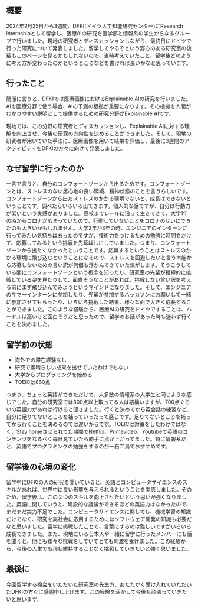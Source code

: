 ## 概要

2024年2月25日から3週間、DFKI(ドイツ人工知能研究センター)にResearch Internshipとして留学し、医療AIの研究を医学部と情報系の学生からなるグループで行いました。現地の研究者とディスカッションしながら、最終日にドイツで行った研究について発表しました。留学してやるぞという野心のある研究室の後輩もこのページを見るかもしれないので、当時考えていたこと、留学後どのように考え方が変わったのかというところなどを書ければ良いかなと思っています。



## 行ったこと

簡潔に言うと、DFKIでは医療画像におけるExplainable AIの研究を行いました。AIを医療分野で使う場合、AIの予測の根拠が重要になります。その根拠を人間がわかりやすい説明として提供するための研究分野がExplainable AIです。

現地では、この分野の研究者とディスカッションし、Explainable AIに対する理解を向上させ、今後の研究の方向性を決めることができました。そして、現地の研究者が用いていた手法に、医療画像を用いて結果を評価し、最後に3週間のアクティビティをDFKIの方々に向けて発表しました。

## なぜ留学に行ったのか

一言で言うと、自分のコンフォートゾーンから出るためです。コンフォートゾーンとは、ストレスのない居心地の良い環境、精神状態のことを言うらしいです。コンフォートゾーンから出たストレスのかかる環境でないと、成長はできないということです。調べたらいろいろ出てきます。個人的な話ですが、自分は行動力が低いという実感がありました。高校までレールに沿って生きてきて、大学1年の時からコロナが広まっていたので、行動していないことをコロナのせいにできたのも大きいかもしれません。大学2年か3年の時、エンジニアのインターンに行ってみたい気持ちはあったのですが、技術力をつけるための勉強に時間をかけて、応募してみるという挑戦を先延ばしにしていました。つまり、コンフォートゾーンから出たくなかったということです。応募するということはストレスのかかる環境に飛び込むということになるので、ストレスを回避したいと言う本能から応募しないための言い訳が何個も浮かんできていた気がします。そうこうしている間にコンフォートゾーンという概念を知ったり、研究室の先輩が積極的に挑戦している姿を見たりして、面白そうなことがあれば、挑戦しない言い訳を考える前にまず飛び込んでみようというマインドになりました。そして、エンジニアのサマーインターンに参加したり、先輩が参加するハッカソンにお願いして一緒に参加させてもらったり、いろいろ挑戦した結果、様々な面で大きく成長することができました。このような経験から、医療AIの研究をドイツですることは、ハードルは高いけど面白そうだと思ったので、留学のお話があった時も迷わず行くことを決めました。

## 留学前の状態

- 海外での滞在経験なし
- 研究で素晴らしい成果を出せていたわけでもない
- 大学からプログラミングを始める
- TOEICは860点

つまり、ちょっと英語ができただけで、大多数の情報系の大学生と同じような感じでした。自分の研究室では800点以上取ってる人は結構いますが、700点ぐらいの英語力があれば行けると聞きました。行くと決めてから英会話の練習など、自分に足りてないところを補っていったって感じです。足りてないところを補ってから行くことを決めるのでは遅いからです。TOEICは対策をしたわけではなく、Stay homeさせられてた期間でNetflix、Primevideo、Youtubeで英語のコンテンツをなるべく毎日見ていたら勝手に点が上がってました。特に情報系だと、英語でプログラミングの勉強をするのが一石二鳥でおすすめです。

 

## 留学後の心境の変化

留学中にDFKIの人の研究を聞いていると、英語とコンピュータサイエンスのスキルがあれば、世界中に良い影響を与えられるということを実感しました。そのため、留学後は、この２つのスキルを向上させたいという思いが強くなりました。英語に関していうと、建設的な議論ができるほどの英語力はなかったので、まだまだ実力不足でした。コンピュータサイエンスに関しても、機械学習の知識だけでなく、研究を実社会に応用するためにはソフトウェア開発の知識も必要だなと思いました。留学に挑戦したことで、言葉にするのは難しいですがいろいろ成長できました。また、現地にいる日本人や一緒に留学に行ったメンバーにも話を聞くと、他にも様々な挑戦をしていてとても刺激を受けました。この経験から、今後の人生でも現状維持することなく挑戦していきたいと強く思いました。

## 最後に

今回留学する機会をいただいた研究室の先生方、あたたかく受け入れていただいたDFKIの方々に感謝申し上げます。この経験を活かして今後も頑張っていきたいと思います。
